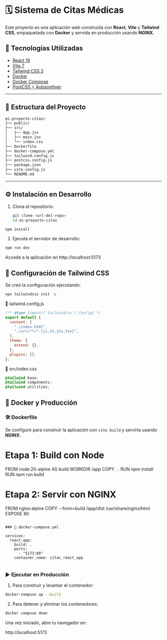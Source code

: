 # 🗓️ Sistema de Citas Médicas

Este proyecto es una aplicación web construida con **React**, **Vite** y **Tailwind CSS**, empaquetada con **Docker** y servida en producción usando **NGINX**.

## 🚀 Tecnologías Utilizadas

- [React 19](https://react.dev/)
- [Vite 7](https://vitejs.dev/)
- [Tailwind CSS 3](https://tailwindcss.com/)
- [Docker](https://www.docker.com/)
- [Docker Compose](https://docs.docker.com/compose/)
- [PostCSS + Autoprefixer](https://github.com/postcss/postcss)

---

## 📁 Estructura del Proyecto

```bash
mi-proyecto-citas/
├── public/
├── src/
│   ├── App.jsx
│   ├── main.jsx
│   └── index.css
├── Dockerfile
├── docker-compose.yml
├── tailwind.config.js
├── postcss.config.js
├── package.json
├── vite.config.js
└── README.md

```


---

## ⚙️ Instalación en Desarrollo

1. Clona el repositorio:
   ```bash
   git clone <url-del-repo>
   cd mi-proyecto-citas

```bash 
npm install
```

2. Ejecuta el servidor de desarrollo:

```bash 
npm run dev

```

Accede a la aplicación en http://localhost:5173

## 🎨 Configuración de Tailwind CSS

Se creó la configuración ejecutando:

```bash
npx tailwindcss init -p
````

📄 tailwind.config.js

```js
/** @type {import('tailwindcss').Config} */
export default {
  content: [
    "./index.html",
    "./src/**/*.{js,ts,jsx,tsx}",
  ],
  theme: {
    extend: {},
  },
  plugins: [],
};

```

🧾 src/index.css
```css
@tailwind base;
@tailwind components;
@tailwind utilities;

```

## 🐳 Docker y Producción

### 🛠 Dockerfile

Se configuró para construir la aplicación con `vite build` y servirla usando **NGINX**:

# Etapa 1: Build con Node
FROM node:20-alpine AS build
WORKDIR /app
COPY . .
RUN npm install
RUN npm run build

# Etapa 2: Servir con NGINX
FROM nginx:alpine
COPY --from=build /app/dist /usr/share/nginx/html
EXPOSE 80


```

### 🧩 docker-compose.yml

services:
  react-app:
    build: .
    ports:
      - "5173:80"
    container_name: citas_react_app


```

### ▶️ Ejecutar en Producción

1. Para construir y levantar el contenedor:

```bash
docker-compose up --build
```

2. Para detener y eliminar los contenedores:

```bash
docker compose down
```

Una vez iniciado, abre tu navegador en:

http://localhost:5173
